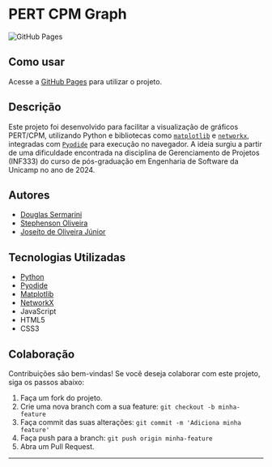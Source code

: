 # PERT CPM Graph

![GitHub Pages](https://img.shields.io/badge/GitHub-Pages-blue?style=flat-square)

## Como usar

Acesse a [GitHub Pages](https://pages.github.com/) para utilizar o projeto.

## Descrição

Este projeto foi desenvolvido para facilitar a visualização de gráficos PERT/CPM, utilizando Python e bibliotecas como [`matplotlib`](https://matplotlib.org/) e [`networkx`](https://networkx.org/), integradas com [`Pyodide`](https://pyodide.org/en/stable/) para execução no navegador. A ideia surgiu a partir de uma dificuldade encontrada na disciplina de Gerenciamento de Projetos (INF333) do curso de pós-graduação em Engenharia de Software da Unicamp no ano de 2024.

## Autores

- [Douglas Sermarini](https://github.com/Douglas019BR)
- [Stephenson Oliveira](https://github.com/stephensonsn)
- [Joseíto de Oliveira Júnior](https://github.com/JoseitoOliveira)

## Tecnologias Utilizadas

- [Python](https://www.python.org/)
- [Pyodide](https://pyodide.org/en/stable/)
- [Matplotlib](https://matplotlib.org/)
- [NetworkX](https://networkx.org/)
- JavaScript
- HTML5
- CSS3

## Colaboração

Contribuições são bem-vindas! Se você deseja colaborar com este projeto, siga os passos abaixo:

1. Faça um fork do projeto.
2. Crie uma nova branch com a sua feature: `git checkout -b minha-feature`
3. Faça commit das suas alterações: `git commit -m 'Adiciona minha feature'`
4. Faça push para a branch: `git push origin minha-feature`
5. Abra um Pull Request.

---
